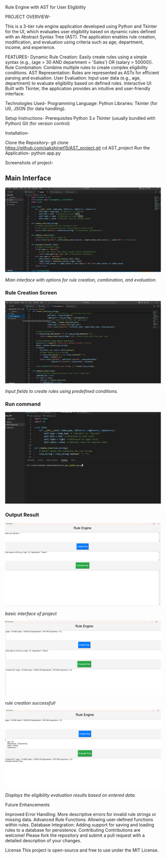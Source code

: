 Rule Engine with AST for User Eligibility

PROJECT OVERVIEW-

This is a 3-tier rule engine application developed using Python and Tkinter for the UI, which evaluates user eligibility based on dynamic rules defined with an Abstract Syntax Tree (AST). The application enables rule creation, modification, and evaluation using criteria such as age, department, income, and experience.


FEATURES-
Dynamic Rule Creation: Easily create rules using a simple syntax (e.g., (age > 30 AND department = 'Sales') OR (salary > 50000)).
Rule Combination: Combine multiple rules to create complex eligibility conditions.
AST Representation: Rules are represented as ASTs for efficient parsing and evaluation.
User Evaluation: Input user data (e.g., age, department) to evaluate eligibility based on defined rules.
Interactive UI: Built with Tkinter, the application provides an intuitive and user-friendly interface.


Technologies Used-
Programming Language: Python
Libraries: Tkinter (for UI), JSON (for data handling).

Setup Instructions-
Prerequisites
Python 3.x
Tkinter (usually bundled with Python)
Git (for version control)


Installation-

Clone the Repository- git clone https://github.com/sakshirwt15/AST_project.git
cd AST_project
Run the Application- python app.py

Screenshots of project-

## Main Interface
![Main Interface](screenshots/interface.png)

*Main interface with options for rule creation, combination, and evaluation.*

### Rule Creation Screen
![Rule Creation](screenshots/ruleengine.png)

*Input fields to create rules using predefined conditions.*

### Run command
![Run Command](screenshots/run.png)

### Output Result
![output1](screenshots/output.png)

*basic interface of project*

![output2](screenshots/output1%20(2).png)

*rule creation successfull*

![output3](screenshots/output1%20(3).png)

*Displays the eligibility evaluation results based on entered data.*

Future Enhancements

Improved Error Handling: More descriptive errors for invalid rule strings or missing data.
Advanced Rule Functions: Allowing user-defined functions within rules.
Database Integration: Adding support for saving and loading rules to a database for persistence.
Contributing
Contributions are welcome! Please fork the repository and submit a pull request with a detailed description of your changes.

License
This project is open-source and free to use under the MIT License.
